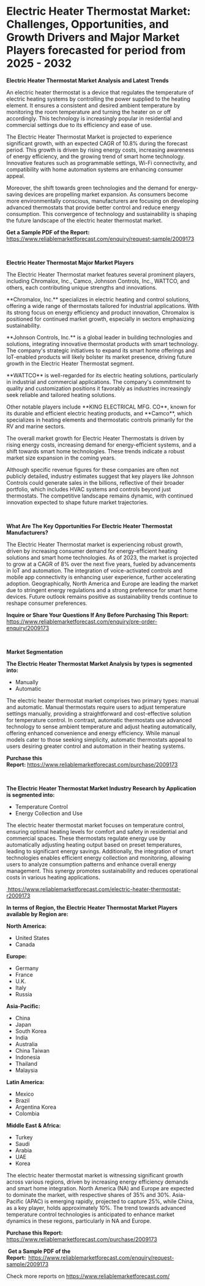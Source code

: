 <p><h1>Electric Heater Thermostat Market: Challenges, Opportunities, and Growth Drivers and Major Market Players forecasted for period from 2025 - 2032</h1></p><p><strong>Electric Heater Thermostat Market Analysis and Latest Trends</strong></p>
<p><p>An electric heater thermostat is a device that regulates the temperature of electric heating systems by controlling the power supplied to the heating element. It ensures a consistent and desired ambient temperature by monitoring the room temperature and turning the heater on or off accordingly. This technology is increasingly popular in residential and commercial settings due to its efficiency and ease of use.</p><p>The Electric Heater Thermostat Market is projected to experience significant growth, with an expected CAGR of 10.8% during the forecast period. This growth is driven by rising energy costs, increasing awareness of energy efficiency, and the growing trend of smart home technology. Innovative features such as programmable settings, Wi-Fi connectivity, and compatibility with home automation systems are enhancing consumer appeal. </p><p>Moreover, the shift towards green technologies and the demand for energy-saving devices are propelling market expansion. As consumers become more environmentally conscious, manufacturers are focusing on developing advanced thermostats that provide better control and reduce energy consumption. This convergence of technology and sustainability is shaping the future landscape of the electric heater thermostat market.</p></p>
<p><strong>Get a Sample PDF of the Report:&nbsp;</strong> <a href="https://www.reliablemarketforecast.com/enquiry/request-sample/2009173?utm_campaign=2724&utm_medium=2&utm_source=Github&utm_content=ia&utm_term=10042025&utm_id=electric-heater-thermostat">https://www.reliablemarketforecast.com/enquiry/request-sample/2009173</a></p>
<p>&nbsp;</p>
<p><strong>Electric Heater Thermostat Major Market Players</strong></p>
<p><p>The Electric Heater Thermostat market features several prominent players, including Chromalox, Inc., Camco, Johnson Controls, Inc., WATTCO, and others, each contributing unique strengths and innovations. </p><p>**Chromalox, Inc.** specializes in electric heating and control solutions, offering a wide range of thermostats tailored for industrial applications. With its strong focus on energy efficiency and product innovation, Chromalox is positioned for continued market growth, especially in sectors emphasizing sustainability. </p><p>**Johnson Controls, Inc.** is a global leader in building technologies and solutions, integrating innovative thermostat products with smart technology. The company's strategic initiatives to expand its smart home offerings and IoT-enabled products will likely bolster its market presence, driving future growth in the Electric Heater Thermostat segment.</p><p>**WATTCO** is well-regarded for its electric heating solutions, particularly in industrial and commercial applications. The company's commitment to quality and customization positions it favorably as industries increasingly seek reliable and tailored heating solutions. </p><p>Other notable players include **KING ELECTRICAL MFG. CO**, known for its durable and efficient electric heating products, and **Camco**, which specializes in heating elements and thermostatic controls primarily for the RV and marine sectors.</p><p>The overall market growth for Electric Heater Thermostats is driven by rising energy costs, increasing demand for energy-efficient systems, and a shift towards smart home technologies. These trends indicate a robust market size expansion in the coming years.</p><p>Although specific revenue figures for these companies are often not publicly detailed, industry estimates suggest that key players like Johnson Controls could generate sales in the billions, reflective of their broader portfolio, which includes HVAC systems and controls beyond just thermostats. The competitive landscape remains dynamic, with continued innovation expected to shape future market trajectories.</p></p>
<p>&nbsp;</p>
<p><strong>What Are The Key Opportunities For Electric Heater Thermostat Manufacturers?</strong></p>
<p><p>The Electric Heater Thermostat market is experiencing robust growth, driven by increasing consumer demand for energy-efficient heating solutions and smart home technologies. As of 2023, the market is projected to grow at a CAGR of 8% over the next five years, fueled by advancements in IoT and automation. The integration of voice-activated controls and mobile app connectivity is enhancing user experience, further accelerating adoption. Geographically, North America and Europe are leading the market due to stringent energy regulations and a strong preference for smart home devices. Future outlook remains positive as sustainability trends continue to reshape consumer preferences.</p></p>
<p><strong>Inquire or Share Your Questions If Any Before Purchasing This Report:</strong> <a href="https://www.reliablemarketforecast.com/enquiry/pre-order-enquiry/2009173?utm_campaign=2724&utm_medium=2&utm_source=Github&utm_content=ia&utm_term=10042025&utm_id=electric-heater-thermostat">https://www.reliablemarketforecast.com/enquiry/pre-order-enquiry/2009173</a></p>
<p>&nbsp;</p>
<p><strong>Market Segmentation</strong></p>
<p><strong>The Electric Heater Thermostat Market Analysis by types is segmented into:</strong></p>
<p><ul><li>Manually</li><li>Automatic</li></ul></p>
<p><p>The electric heater thermostat market comprises two primary types: manual and automatic. Manual thermostats require users to adjust temperature settings manually, providing a straightforward and cost-effective solution for temperature control. In contrast, automatic thermostats use advanced technology to sense ambient temperature and adjust heating automatically, offering enhanced convenience and energy efficiency. While manual models cater to those seeking simplicity, automatic thermostats appeal to users desiring greater control and automation in their heating systems.</p></p>
<p><strong>Purchase this Report:&nbsp;</strong><a href="https://www.reliablemarketforecast.com/purchase/2009173?utm_campaign=2724&utm_medium=2&utm_source=Github&utm_content=ia&utm_term=10042025&utm_id=electric-heater-thermostat">https://www.reliablemarketforecast.com/purchase/2009173</a></p>
<p>&nbsp;</p>
<p><strong>The Electric Heater Thermostat Market Industry Research by Application is segmented into:</strong></p>
<p><ul><li>Temperature Control</li><li>Energy Collection and Use</li></ul></p>
<p><p>The electric heater thermostat market focuses on temperature control, ensuring optimal heating levels for comfort and safety in residential and commercial spaces. These thermostats regulate energy use by automatically adjusting heating output based on preset temperatures, leading to significant energy savings. Additionally, the integration of smart technologies enables efficient energy collection and monitoring, allowing users to analyze consumption patterns and enhance overall energy management. This synergy promotes sustainability and reduces operational costs in various heating applications.</p></p>
<p><a href="https://www.reliablemarketforecast.com/electric-heater-thermostat-r2009173?utm_campaign=2724&utm_medium=2&utm_source=Github&utm_content=ia&utm_term=10042025&utm_id=electric-heater-thermostat">&nbsp;https://www.reliablemarketforecast.com/electric-heater-thermostat-r2009173</a></p>
<p><strong>In terms of Region, the Electric Heater Thermostat Market Players available by Region are:</strong></p>
<p>
    <p> <strong> North America: </strong>
        <ul>
            <li>United States</li>
            <li>Canada</li>
        </ul>
        </p> 
    <p> <strong> Europe: </strong>
        <ul>
            <li>Germany</li>
            <li>France</li>
            <li>U.K.</li>
            <li>Italy</li>
            <li>Russia</li>
        </ul>
        </p> 
    <p> <strong> Asia-Pacific: </strong>
        <ul>
            <li>China</li>
            <li>Japan</li>
            <li>South Korea</li>
            <li>India</li>
            <li>Australia</li>
            <li>China Taiwan</li>
            <li>Indonesia</li>
            <li>Thailand</li>
            <li>Malaysia</li>
        </ul>
        </p> 
    <p> <strong> Latin America: </strong>
        <ul>
            <li>Mexico</li>
            <li>Brazil</li>
            <li>Argentina Korea</li>
            <li>Colombia</li>
        </ul>
        </p> 
    <p> <strong> Middle East & Africa: </strong>
        <ul>
            <li>Turkey</li>
            <li>Saudi</li>
            <li>Arabia</li>
            <li>UAE</li>
            <li>Korea</li>
        </ul>
    </p>
    </p>
<p><p>The electric heater thermostat market is witnessing significant growth across various regions, driven by increasing energy efficiency demands and smart home integration. North America (NA) and Europe are expected to dominate the market, with respective shares of 35% and 30%. Asia-Pacific (APAC) is emerging rapidly, projected to capture 25%, while China, as a key player, holds approximately 10%. The trend towards advanced temperature control technologies is anticipated to enhance market dynamics in these regions, particularly in NA and Europe.</p></p>
<p><strong>Purchase this Report: </strong><a href="https://www.reliablemarketforecast.com/purchase/2009173?utm_campaign=2724&utm_medium=2&utm_source=Github&utm_content=ia&utm_term=10042025&utm_id=electric-heater-thermostat">https://www.reliablemarketforecast.com/purchase/2009173</a></p>
<p>&nbsp;<strong>Get a Sample PDF of the Report:&nbsp;&nbsp;</strong><a href="https://www.reliablemarketforecast.com/enquiry/request-sample/2009173?utm_campaign=2724&utm_medium=2&utm_source=Github&utm_content=ia&utm_term=10042025&utm_id=electric-heater-thermostat">https://www.reliablemarketforecast.com/enquiry/request-sample/2009173</a></p>
<p><strong></strong></p>
<p>Check more reports on <a href="https://www.reliablemarketforecast.com/?utm_campaign=2724&utm_medium=2&utm_source=Github&utm_content=ia&utm_term=10042025&utm_id=electric-heater-thermostat">https://www.reliablemarketforecast.com/</a></p>